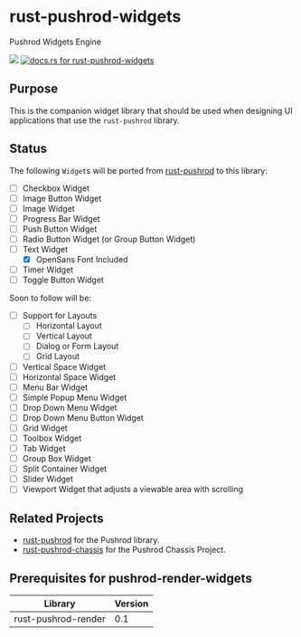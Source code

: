 # rust-pushrod-widgets

Pushrod Widgets Engine

[![](https://img.shields.io/crates/d/rust-pushrod-widgets.svg)](https://crates.io/crates/rust-pushrod-widgets)
[![docs.rs for rust-pushrod-widgets](https://docs.rs/rust-pushrod-widgets/badge.svg)](https://docs.rs/rust-pushrod-widgets)

## Purpose

This is the companion widget library that should be used when designing UI applications that use the
`rust-pushrod` library.

## Status

The following `Widget`s will be ported from [rust-pushrod](https://www.github.com/KenSuenobu/rust-pushrod/) to this library:

- [ ] Checkbox Widget
- [ ] Image Button Widget
- [ ] Image Widget
- [ ] Progress Bar Widget
- [ ] Push Button Widget
- [ ] Radio Button Widget (or Group Button Widget)
- [ ] Text Widget
  - [x] OpenSans Font Included
- [ ] Timer Widget
- [ ] Toggle Button Widget

Soon to follow will be:

- [ ] Support for Layouts
  - [ ] Horizontal Layout
  - [ ] Vertical Layout
  - [ ] Dialog or Form Layout
  - [ ] Grid Layout
- [ ] Vertical Space Widget
- [ ] Horizontal Space Widget
- [ ] Menu Bar Widget
- [ ] Simple Popup Menu Widget
- [ ] Drop Down Menu Widget
- [ ] Drop Down Menu Button Widget
- [ ] Grid Widget
- [ ] Toolbox Widget
- [ ] Tab Widget
- [ ] Group Box Widget
- [ ] Split Container Widget
- [ ] Slider Widget
- [ ] Viewport Widget that adjusts a viewable area with scrolling

## Related Projects

- [rust-pushrod](https://www.github.com/KenSuenobu/rust-pushrod/) for the Pushrod library.
- [rust-pushrod-chassis](https://www.github.com/KenSuenobu/rust-pushrod-chassis/) for the Pushrod Chassis Project.

## Prerequisites for pushrod-render-widgets

| Library | Version |
| ------- | ------- |
| rust-pushrod-render | 0.1 |
